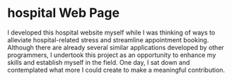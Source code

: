 # hospital Web Page


I developed this hospital website myself while I was thinking of ways to alleviate hospital-related stress and streamline appointment booking. Although there are already several similar applications developed by other programmers, I undertook this project as an opportunity to enhance my skills and establish myself in the field. One day, I sat down and contemplated what more I could create to make a meaningful contribution.
